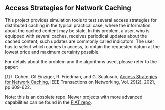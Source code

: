 ## Access Strategies for Network Caching

This project provides simulation tools to test several access strategies for distributed caching in the typical practical case, where the information about the cached content may be stale. In this problem, a user, who is equipped with several caches, receives periodical updates about the cached content; such updates are commonly called indicators. The user has to select which caches to access, to obtain the requested datum at the lowest price and maximum certainty possible. 

For details about the problem and the algorithms used, please refer to the paper:

[1] I. Cohen, Gil Einziger, R. Friedman, and G. Scalosub, [Access Strategies for Network Caching](https://www.researchgate.net/profile/Itamar-Cohen-2/publication/346732877_Access_Strategies_for_Network_Caching/links/5fd27eeea6fdcc697bf6f924/Access-Strategies-for-Network-Caching.pdf), IEEE Transactions on Networking, Vol. 29(2), 2021, pp.609-622.

Note: this is an obsolete repo. Newer projects with more advanced capabilities can be found in the [FIAT repo](https://github.com/ofanan/FIAT).
 
